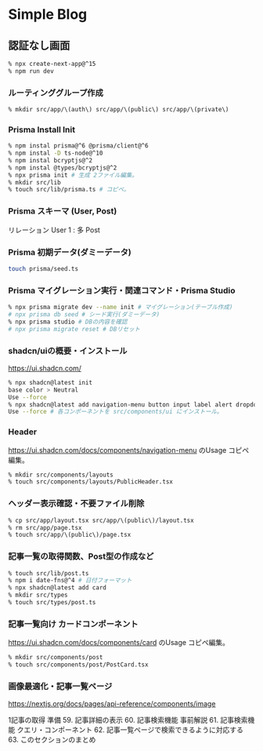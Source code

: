 # Simple Blog

## 認証なし画面

```bash
% npx create-next-app@^15
% npm run dev
```

### ルーティンググループ作成

```bash
% mkdir src/app/\(auth\) src/app/\(public\) src/app/\(private\)
```

### Prisma Install Init

```bash
% npm instal prisma@^6 @prisma/client@^6
% npm instal -D ts-node@^10
% npm instal bcryptjs@^2
% npm instal @types/bcryptjs@^2
% npx prisma init # 生成 2ファイル編集。
% mkdir src/lib
% touch src/lib/prisma.ts # コピペ。
```

### Prisma スキーマ (User, Post)

リレーション User 1 : 多 Post

### Prisma 初期データ(ダミーデータ)

```bash
touch prisma/seed.ts
```

### Prisma マイグレーション実行・関連コマンド・Prisma Studio

```bash
% npx prisma migrate dev --name init # マイグレーション(テーブル作成)
# npx prisma db seed # シード実行(ダミーデータ)
% npx prisma studio # DBの内容を確認
# npx prisma migrate reset # DBリセット
```

### shadcn/uiの概要・インストール

https://ui.shadcn.com/

```bash
% npx shadcn@latest init
base color > Neutral
Use --force
% npx shadcn@latest add navigation-menu button input label alert dropdown-menu alert-dialog
Use --force # 各コンポーネントを src/components/ui にインストール。
```

### Header

https://ui.shadcn.com/docs/components/navigation-menu のUsage コピペ編集。

```bash
% mkdir src/components/layouts
% touch src/components/layouts/PublicHeader.tsx
```

### ヘッダー表示確認・不要ファイル削除

```bash
% cp src/app/layout.tsx src/app/\(public\)/layout.tsx
% rm src/app/page.tsx
% touch src/app/\(public\)/page.tsx
```

### 記事一覧の取得関数、Post型の作成など

```bash
% touch src/lib/post.ts
% npm i date-fns@^4 # 日付フォーマット
% npx shadcn@latest add card
% mkdir src/types
% touch src/types/post.ts
```

### 記事一覧向け カードコンポーネント

https://ui.shadcn.com/docs/components/card のUsage コピペ編集。

```bash
% mkdir src/components/post
% touch src/components/post/PostCard.tsx
```

### 画像最適化・記事一覧ページ

https://nextjs.org/docs/pages/api-reference/components/image






1記事の取得 準備
59. 記事詳細の表示
60. 記事検索機能 事前解説
61. 記事検索機能 クエリ・コンポーネント
62. 記事一覧ページで検索できるように対応する
63. このセクションのまとめ



